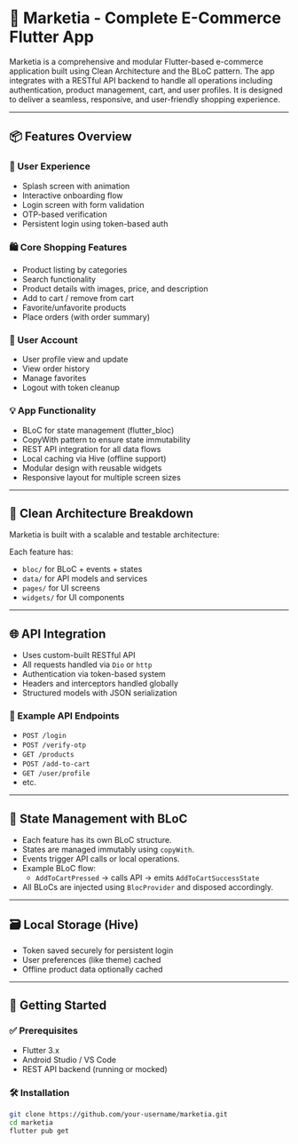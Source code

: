 # 🛒 Marketia - Complete E-Commerce Flutter App

Marketia is a comprehensive and modular Flutter-based e-commerce application built using Clean Architecture and the BLoC pattern. The app integrates with a RESTful API backend to handle all operations including authentication, product management, cart, and user profiles. It is designed to deliver a seamless, responsive, and user-friendly shopping experience.

---

## 📦 Features Overview

### 👤 User Experience
- Splash screen with animation
- Interactive onboarding flow
- Login screen with form validation
- OTP-based verification
- Persistent login using token-based auth

### 🛍️ Core Shopping Features
- Product listing by categories
- Search functionality
- Product details with images, price, and description
- Add to cart / remove from cart
- Favorite/unfavorite products
- Place orders (with order summary)

### 👤 User Account
- User profile view and update
- View order history
- Manage favorites
- Logout with token cleanup

### 💡 App Functionality
- BLoC for state management (flutter_bloc)
- CopyWith pattern to ensure state immutability
- REST API integration for all data flows
- Local caching via Hive (offline support)
- Modular design with reusable widgets
- Responsive layout for multiple screen sizes

---

## 🧱 Clean Architecture Breakdown

Marketia is built with a scalable and testable architecture:

Each feature has:
- `bloc/` for BLoC + events + states
- `data/` for API models and services
- `pages/` for UI screens
- `widgets/` for UI components

---

## 🌐 API Integration

- Uses custom-built RESTful API
- All requests handled via `Dio` or `http`
- Authentication via token-based system
- Headers and interceptors handled globally
- Structured models with JSON serialization

### 📡 Example API Endpoints
- `POST /login`
- `POST /verify-otp`
- `GET /products`
- `POST /add-to-cart`
- `GET /user/profile`
- etc.

---

## 🧠 State Management with BLoC

- Each feature has its own BLoC structure.
- States are managed immutably using `copyWith`.
- Events trigger API calls or local operations.
- Example BLoC flow:
  - `AddToCartPressed` → calls API → emits `AddToCartSuccessState`
- All BLoCs are injected using `BlocProvider` and disposed accordingly.

---

## 🗃️ Local Storage (Hive)

- Token saved securely for persistent login
- User preferences (like theme) cached
- Offline product data optionally cached

---

## 🚀 Getting Started

### ✅ Prerequisites
- Flutter 3.x
- Android Studio / VS Code
- REST API backend (running or mocked)

### 🛠️ Installation

```bash
git clone https://github.com/your-username/marketia.git
cd marketia
flutter pub get


